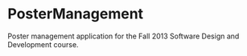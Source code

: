 PosterManagement
================

Poster management application for the Fall 2013 Software Design and Development course.
